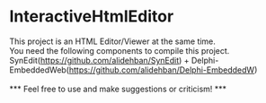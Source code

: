# InteractiveHtmlEditor
This project is an HTML Editor/Viewer at the same time.
<br>You need the following components to compile this project.
<br>SynEdit(https://github.com/alidehban/SynEdit) + Delphi-EmbeddedWeb(https://github.com/alidehban/Delphi-EmbeddedW)
<br>
<br>*** Feel free to use and make suggestions or criticism! ***

